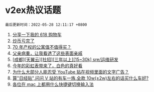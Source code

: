 # v2ex热议话题

`最后更新时间：2022-05-28 12:11:17 +0800`

1. [分享一下我的 618 购物车](https://www.v2ex.com/t/855668)
1. [炒币亏完了](https://www.v2ex.com/t/855759)
1. [70 年产权的公寓值不值得买？](https://www.v2ex.com/t/855694)
1. [父亲病重，让我看透了这些表面亲戚](https://www.v2ex.com/t/855776)
1. [[成都][天翼云][社招][三年以上][15~30k] sre/运维研发](https://www.v2ex.com/t/855655)
1. [今年的彩虹表带来了，白色的真好看](https://www.v2ex.com/t/855708)
1. [为什么大部分人能忍受 YouTube 贴在视频里面的文字广告？](https://www.v2ex.com/t/855789)
1. [算"日经贴",问问 V 站的有车一族.全款 10w(±2w)左右的话买什么车好?](https://www.v2ex.com/t/855672)
1. [各位在 mac 上都用什么快捷键切换输入法](https://www.v2ex.com/t/855779)

